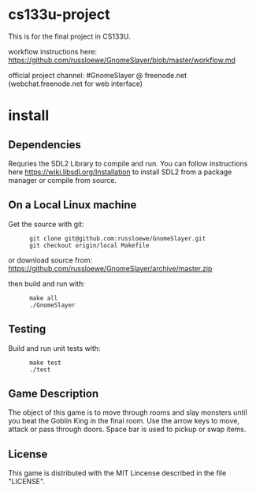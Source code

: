 # cs133u-project
This is for the final project in CS133U.

workflow instructions here: https://github.com/russloewe/GnomeSlayer/blob/master/workflow.md

official project channel: #GnomeSlayer @ freenode.net (webchat.freenode.net for web interface)

# install

## Dependencies

Requries the SDL2 Library to compile and run. You can follow instructions here https://wiki.libsdl.org/Installation to 
install SDL2 from a package manager or compile from source.

  ## On a Local Linux machine
  
  Get the source with git:
  
          git clone git@github.com:russloewe/GnomeSlayer.git
          git checkout origin/local Makefile
          
or download source from: https://github.com/russloewe/GnomeSlayer/archive/master.zip

then build and run with:

          make all
          ./GnomeSlayer
          
       
  ## Testing
  
  Build and run unit tests with:
  
          make test
          ./test
  
          

## Game Description

 
The object of this game is to move through rooms and slay monsters until you beat the Goblin King in the final room. 
Use the arrow keys to move, attack or pass through doors. Space bar is used to pickup or swap items.


## License

 This game is distributed with the MIT Lincense described in the file "LICENSE".

